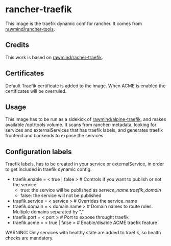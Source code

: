 rancher-traefik
==============

This image is the traefik dynamic conf for rancher. It comes from [rawmind/rancher-tools][rancher-tools].

## Credits

This work is based on [rawmind/racher-traefik](https://github.com/rawmind0/rancher-traefik).

## Certificates

Default Traefik certificate is added to the image. When ACME is enabled the certificates will be overruled.

## Usage

This image has to be run as a sidekick of [rawmind/alpine-traefik][alpine-traefik], and makes available /opt/tools volume. It scans from rancher-metadata, looking for services and externalServices that has traefik labels, and generates traefik frontend and backends to expose the services.

## Configuration labels

Traefik labels, has to be created in your service or externalService, in order to get included in traefik dynamic config. 

- traefik.enable = < true | false > # Controls if you want to publish or not the service
  - true: the service will be published as *service_name.traefik_domain*
  - false: the service will not be published
- traefik.service = < service > # Overrides the service_name
- traefik.domain = < domain.name >	# Domain names to route rules. Multiple domains separated by ","
- traefik.port = < port > # Port to expose throught traefik
- traefik.acme = < true | false >	# Enable/disable ACME traefik feature

WARNING: Only services with healthy state are added to traefik, so health checks are mandatory.

[alpine-traefik]: https://github.com/rawmind0/alpine-traefik
[rancher-tools]: https://github.com/rawmind0/rancher-tools

